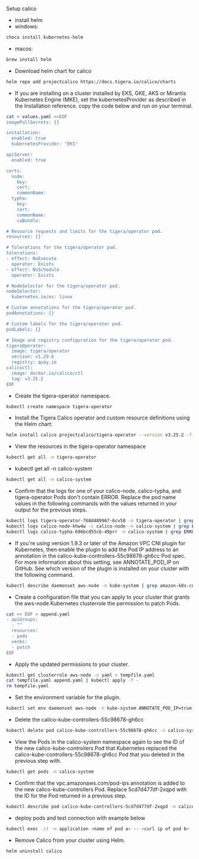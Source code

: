 Setup calico

- install helm 
 - windows: 
 ```bash
 choco install kubernetes-helm
 ```
 - macos: 
 ```bash
 brew install helm
 ```

- Download helm chart for calico
```bash
helm repo add projectcalico https://docs.tigera.io/calico/charts
```
- If you are installing on a cluster installed by EKS, GKE, AKS or Mirantis Kubernetes Engine (MKE), set the kubernetesProvider as described in the Installation reference.
copy the code below and run on your terminal.

```bash
cat > values.yaml <<EOF
imagePullSecrets: {}

installation:
  enabled: true
  kubernetesProvider: "EKS"

apiServer:
  enabled: true

certs:
  node:
    key:
    cert:
    commonName:
  typha:
    key:
    cert:
    commonName:
    caBundle:

# Resource requests and limits for the tigera/operator pod.
resources: {}

# Tolerations for the tigera/operator pod.
tolerations:
- effect: NoExecute
  operator: Exists
- effect: NoSchedule
  operator: Exists

# NodeSelector for the tigera/operator pod.
nodeSelector:
  kubernetes.io/os: linux

# Custom annotations for the tigera/operator pod.
podAnnotations: {}

# Custom labels for the tigera/operator pod.
podLabels: {}

# Image and registry configuration for the tigera/operator pod.
tigeraOperator:
  image: tigera/operator
  version: v1.29.6
  registry: quay.io
calicoctl:
  image: docker.io/calico/ctl
  tag: v3.25.2
EOF
```
- Create the tigera-operator namespace.
```bash 
kubectl create namespace tigera-operator
```

- Install the Tigera Calico operator and custom resource definitions using the Helm chart:
```bash 
helm install calico projectcalico/tigera-operator --version v3.25.2 -f values.yaml --namespace tigera-operator
```

- View the resources in the tigera-operator namespace
```bash
kubectl get all -n tigera-operator
```

- kubectl get all -n calico-system
```bash
kubectl get all -n calico-system
```

- Confirm that the logs for one of your calico-node, calico-typha, and tigera-operator Pods don't contain ERROR. Replace the pod name values in the following commands with the values returned in your output for the previous steps.
```bash
kubectl logs tigera-operator-768d489967-6cv58 -n tigera-operator | grep ERROR
kubectl logs calico-node-khw4w -c calico-node -n calico-system | grep ERROR
kubectl logs calico-typha-696bcd55cb-49prr -n calico-system | grep ERROR
```

- If you're using version 1.9.3 or later of the Amazon VPC CNI plugin for Kubernetes, then enable the plugin to add the Pod IP address to an annotation in the calico-kube-controllers-55c98678-gh6cc Pod spec. For more information about this setting, see ANNOTATE_POD_IP on GitHub. See which version of the plugin is installed on your cluster with the following command.

```bash
kubectl describe daemonset aws-node -n kube-system | grep amazon-k8s-cni: | cut -d ":" -f 3
```

- Create a configuration file that you can apply to your cluster that grants the aws-node Kubernetes clusterrole the permission to patch Pods.
```bash
cat << EOF > append.yaml
- apiGroups:
  - ""
  resources:
  - pods
  verbs:
  - patch
EOF
```

- Apply the updated permissions to your cluster.

```bash
kubectl get clusterrole aws-node -o yaml > tempfile.yaml
cat tempfile.yaml append.yaml | kubectl apply -f -
rm tempfile.yaml
```
- Set the environment variable for the plugin.

```bash
kubectl set env daemonset aws-node -n kube-system ANNOTATE_POD_IP=true
```

- Delete the calico-kube-controllers-55c98678-gh6cc
```bash
kubectl delete pod calico-kube-controllers-55c98678-gh6cc -n calico-system
```

- View the Pods in the calico-system namespace again to see the ID of the new calico-kube-controllers Pod that Kubernetes replaced the calico-kube-controllers-55c98678-gh6cc Pod that you deleted in the previous step with.

```bash
kubectl get pods -n calico-system
```

- Confirm that the vpc.amazonaws.com/pod-ips annotation is added to the new calico-kube-controllers Pod. Replace 5cd7d477df-2xqpd with the ID for the Pod returned in a previous step.

```bash
kubectl describe pod calico-kube-controllers-5cd7d477df-2xqpd -n calico-system | grep vpc.amazonaws.com/pod-ips
```

- deploy pods and test connection with example below
```bash
kubectl exec -it -n application <name of pod a> -- <curl ip of pod b>
```


- Remove Calico from your cluster using Helm.
```bash
helm uninstall calico
```

